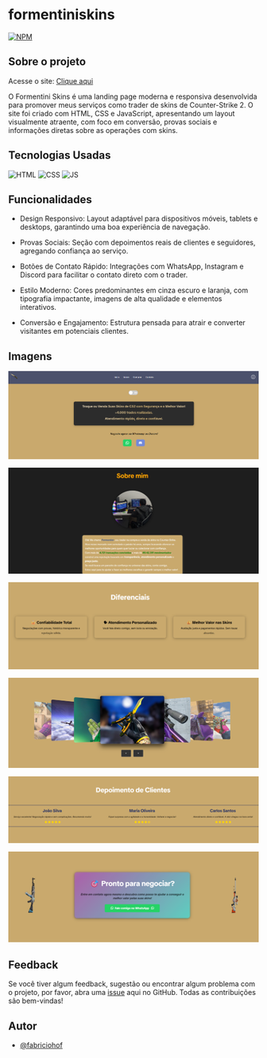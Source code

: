 # formentiniskins

 [![NPM](https://img.shields.io/npm/l/react)](https://github.com/fabriciohof/portfolio/blob/main/LICENSE)

## Sobre o projeto

Acesse o site: <a href="https://formentiniskins.netlify.app/" target="_blank">Clique aqui</a>

O Formentini Skins é uma landing page moderna e responsiva desenvolvida para promover meus serviços como trader de skins de Counter-Strike 2. O site foi criado com HTML, CSS e JavaScript, apresentando um layout visualmente atraente, com foco em conversão, provas sociais e informações diretas sobre as operações com skins.

## Tecnologias Usadas

![HTML](https://img.shields.io/badge/HTML5-E34F26?style=for-the-badge&logo=html5&logoColor=white)
![CSS](https://img.shields.io/badge/CSS3-1572B6?style=for-the-badge&logo=css3&logoColor=white)
![JS](https://img.shields.io/badge/JavaScript-F7DF1E?style=for-the-badge&logo=javascript&logoColor=black)

## Funcionalidades

- Design Responsivo: Layout adaptável para dispositivos móveis, tablets e desktops, garantindo uma boa experiência de navegação.

- Provas Sociais: Seção com depoimentos reais de clientes e seguidores, agregando confiança ao serviço.

- Botões de Contato Rápido: Integrações com WhatsApp, Instagram e Discord para facilitar o contato direto com o trader.

- Estilo Moderno: Cores predominantes em cinza escuro e laranja, com tipografia impactante, imagens de alta qualidade e elementos interativos.

- Conversão e Engajamento: Estrutura pensada para atrair e converter visitantes em potenciais clientes.

## Imagens

![topo](https://github.com/fabriciohof/formentiniskins/blob/main/assets/imgs/header.png)

![sobre](https://github.com/fabriciohof/formentiniskins/blob/main/assets/imgs/sobre.png)

![diferenciais](https://github.com/fabriciohof/formentiniskins/blob/main/assets/imgs/diferenciais.png)

![galeria](https://github.com/fabriciohof/formentiniskins/blob/main/assets/imgs/galeria.png)

![clientes](https://github.com/fabriciohof/formentiniskins/blob/main/assets/imgs/clientes.png)

![fim](https://github.com/fabriciohof/formentiniskins/blob/main/assets/imgs/negociar.png)

## Feedback

Se você tiver algum feedback, sugestão ou encontrar algum problema com o projeto, por favor, abra uma [issue](https://github.com/fabriciohof/portfolio/issues) aqui no GitHub. Todas as contribuições são bem-vindas!

## Autor

- [@fabriciohof](https://www.github.com/fabriciohof)
